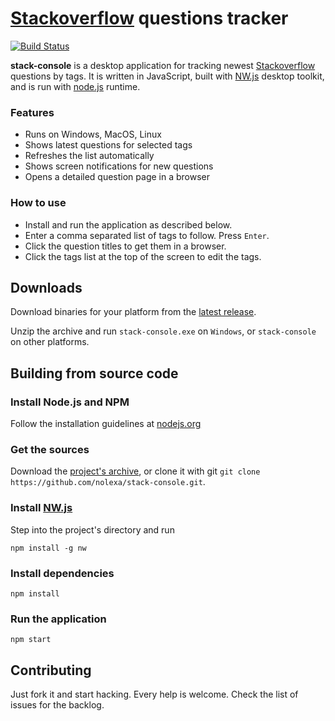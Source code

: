 # [Stackoverflow](http://stackoverflow.com) questions tracker

[![Build Status](https://travis-ci.org/nolexa/stack-console.svg?branch=master)](https://travis-ci.org/nolexa/stack-console)

**stack-console** is a desktop application for tracking newest [Stackoverflow](http://stackoverflow.com) questions by tags.
It is written in JavaScript, built with [NW.js](http://nwjs.io) desktop toolkit,
and is run with [node.js](http://nodejs.org) runtime.

### Features

- Runs on Windows, MacOS, Linux
- Shows latest questions for selected tags
- Refreshes the list automatically
- Shows screen notifications for new questions
- Opens a detailed question page in a browser

### How to use

- Install and run the application as described below.
- Enter a comma separated list of tags to follow. Press `Enter`.
- Click the question titles to get them in a browser.
- Click the tags list at the top of the screen to edit the tags.

## Downloads

Download binaries for your platform from the [latest release](https://github.com/nolexa/stack-console/releases/latest).

Unzip the archive and run `stack-console.exe` on `Windows`, or `stack-console` on other platforms.

## Building from source code

### Install Node.js and NPM

Follow the installation guidelines at [nodejs.org](http://nodejs.org)

### Get the sources

Download the [project's archive](http://github.com/nolexa/stack-console/archive/master.zip),
or clone it with git `git clone https://github.com/nolexa/stack-console.git`.  

### Install [NW.js](http://nwjs.io)

Step into the project's directory and run

```
npm install -g nw
```

### Install dependencies

```
npm install
```

### Run the application

```
npm start
```

## Contributing

Just fork it and start hacking. Every help is welcome. Check the list of issues for the backlog. 